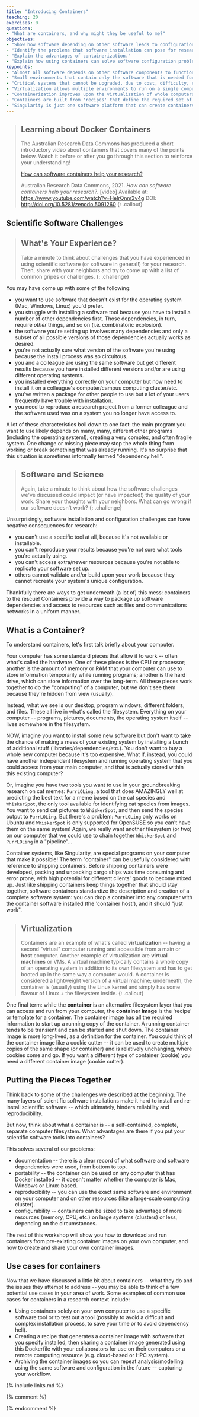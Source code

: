 ```yaml
---
title: "Introducing Containers"
teaching: 20
exercises: 0
questions:
- "What are containers, and why might they be useful to me?"
objectives:
- "Show how software depending on other software leads to configuration management problems."
- "Identify the problems that software installation can pose for research."
- "Explain the advantages of containerization."
- "Explain how using containers can solve software configuration problems"
keypoints:
- "Almost all software depends on other software components to function, but these components have independent evolutionary paths."
- "Small environments that contain only the software that is needed for a given task are easier to replicate and maintain."
- "Critical systems that cannot be upgraded, due to cost, difficulty, etc. need to be reproduced on newer systems in a maintainable and self-documented way."
- "Virtualization allows multiple environments to run on a single computer."
- "Containerization improves upon the virtualization of whole computers by allowing efficient management of the host computer's memory and storage resources."
- "Containers are built from 'recipes' that define the required set of software components and the instructions necessary to build/install them within a container image."
- "Singularity is just one software platform that can create containers and the resources they use."
---
```


> ## Learning about Docker Containers
>
> The Australian Research Data Commons has produced a short introductory video
> about containers that covers many of the points below. Watch it before
> or after you go through this section to reinforce your understanding!
>
> [How can software containers help your research?](https://www.youtube.com/watch?v=HelrQnm3v4g)
>
> Australian Research Data Commons, 2021. *How can software containers help your research?*. [video] Available at: https://www.youtube.com/watch?v=HelrQnm3v4g DOI: http://doi.org/10.5281/zenodo.5091260
{: .callout}


## Scientific Software Challenges

> ## What's Your Experience?
>
> Take a minute to think about challenges that you have experienced in using
> scientific software (or software in general!) for your research. Then,
> share with your neighbors and try to come up with a list of common gripes or
> challenges.
{: .challenge}

You may have come up with some of the following:

- you want to use software that doesn't exist for the operating system (Mac, Windows, Linux) you'd prefer.
- you struggle with installing a software tool because you have to install a number of other dependencies first. Those dependencies, in turn, require *other* things, and so on (i.e. combinatoric explosion).
- the software you're setting up involves many dependencies and only a subset of all possible versions of those dependencies actually works as desired.
- you're not actually sure what version of the software you're using because the install process was so circuitous.
- you and a colleague are using the same software but get different results because you have installed different versions and/or are using different operating systems.
- you installed everything correctly on your computer but now need to install it on a colleague's computer/campus computing cluster/etc.
- you've written a package for other people to use but a lot of your users frequently have trouble with installation.
- you need to reproduce a research project from a former colleague and the software used was on a system you no longer have access to.

A lot of these characteristics boil down to one fact: the main program you want
to use likely depends on many, many, different other programs (including the
operating system!), creating a very complex, and often fragile system. One change
or missing piece may stop the whole thing from working or break something that was
already running. It's no surprise that this situation is sometimes
informally termed "dependency hell".

> ## Software and Science
>
> Again, take a minute to think about how the software challenges we've discussed
> could impact (or have impacted!) the quality of your work.
> Share your thoughts with your neighbors. What can go wrong if our software
> doesn't work?
{: .challenge}

Unsurprisingly, software installation and configuration challenges can have
negative consequences for research:
- you can't use a specific tool at all, because it's not available or installable.
- you can't reproduce your results because you're not sure what tools you're actually using.
- you can't access extra/newer resources because you're not able to replicate your software set up.
- others cannot validate and/or build upon your work because they cannot recreate your system's unique configuration.

Thankfully there are ways to get underneath (a lot of) this mess: containers
to the rescue! Containers provide a way to package up software dependencies
and access to resources such as files and communications networks in a uniform manner.

## What is a Container?

To understand containers, let's first talk briefly about your computer.

Your computer has some standard pieces that allow it to work -- often what's
called the hardware. One of these pieces is the CPU or processor; another is
the amount of memory or RAM that your computer can use to store information
temporarily while running programs; another is the hard drive, which can store
information over the long-term. All these pieces work together to do the
"computing" of a computer, but we don't see them because they're hidden from view (usually).

Instead, what we see is our desktop, program windows, different folders, and
files. These all live in what's called the filesystem. Everything on your computer -- programs,
pictures, documents, the operating system itself -- lives somewhere in the filesystem.

NOW, imagine you want to install some new software but don't want to take the chance
of making a mess of your existing system by installing a bunch of additional stuff
(libraries/dependencies/etc.).
You don't want to buy a whole new computer because it's too expensive.
What if, instead, you could have another independent filesystem and running operating system that you could access from your main computer, and that is actually stored within this existing computer?

Or, imagine you have two tools you want to use in your groundbreaking research on cat memes: `PurrLOLing`, a tool that does AMAZINGLY well at predicting the best text for a meme based on the cat species and `WhiskerSpot`, the only tool available for identifying cat species from images.  You want to send cat pictures to `WhiskerSpot`, and then send the species output to `PurrLOLing`.  But there's a problem: `PurrLOLing` only works on Ubuntu and `WhiskerSpot` is only supported for OpenSUSE so you can't have them on the same system!  Again, we really want another filesystem (or two) on our computer that we could use to chain together `WhiskerSpot` and `PurrLOLing` in a "pipeline"...

Container systems, like Singularity, are special programs on your computer that make it possible!
The term "container" can be usefully considered with reference to shipping
containers. Before shipping containers were developed, packing and unpacking
cargo ships was time consuming and error prone, with high potential for
different clients' goods to become mixed up. Just like shipping containers keep things
together that should stay together, software containers standardize the description and
creation of a complete software system: you can drop a container into any computer with
the container software installed (the 'container host'), and it should "just work".

> ## Virtualization
>
> Containers are an example of what's called **virtualization** -- having a
> second "virtual" computer running and accessible from a main or **host**
> computer. Another example of virtualization are **virtual machines** or
> VMs. A virtual machine typically contains a whole copy of an operating system in
> addition to its own filesystem and has to get booted up in the same way
> a computer would.
> A container is considered a lightweight version of a virtual machine;
> underneath, the container is (usually) using the Linux kernel and simply has some
> flavour of Linux + the filesystem inside.
{: .callout}

One final term: while the **container** is an alternative filesystem layer that you
can access and run from your computer, the **container image** is the 'recipe' or template
for a container. The container image has all the required information to start
up a running copy of the container. A running container tends to be transient
and can be started and shut down. The container image is more long-lived, as a definition for the container.
You could think of the container image like a cookie cutter -- it
can be used to create multiple copies of the same shape (or container)
and is relatively unchanging, where cookies come and go. If you want a
different type of container (cookie) you need a different container image (cookie cutter).


## Putting the Pieces Together

Think back to some of the challenges we described at the beginning. The many layers
of scientific software installations make it hard to install and re-install
scientific software -- which ultimately, hinders reliability and reproducibility.

But now, think about what a container is -- a self-contained, complete, separate
computer filesystem. What advantages are there if you put your scientific software
tools into containers?

This solves several of our problems:

- documentation -- there is a clear record of what software and software dependencies were used, from bottom to top.
- portability -- the container can be used on any computer that has Docker installed -- it doesn't matter whether the computer is Mac, Windows or Linux-based.
- reproducibility -- you can use the exact same software and environment on your computer and on other resources (like a large-scale computing cluster).
- configurability -- containers can be sized to take advantage of more resources (memory, CPU, etc.) on large systems (clusters) or less, depending on the circumstances.

The rest of this workshop will show you how to download and run containers from pre-existing
container images on your own computer, and how to create and share your own container images.

## Use cases for containers

Now that we have discussed a little bit about containers -- what they do and the
issues they attempt to address -- you may be able to think of a few potential use
cases in your area of work. Some examples of common use cases for containers in
a research context include:

- Using containers solely on your own computer to use a specific software tool
  or to test out a tool (possibly to avoid a difficult and complex installation
  process, to save your time or to avoid dependency hell).
- Creating a recipe that generates a container image with software that you
  specify installed, then sharing a container image generated using this Dockerfile with
  your collaborators for use on their computers or a remote computing resource
  (e.g. cloud-based or HPC system).
- Archiving the container images so you can repeat analysis/modelling using the
  same software and configuration in the future -- capturing your workflow.

{% include links.md %}

{% comment %}
<!--  LocalWords:  keypoints links.md endcomment
 -->
{% endcomment %}
